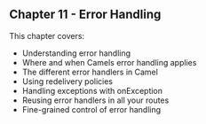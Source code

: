 Chapter 11 - Error Handling
---------------------------

This chapter covers:

- Understanding error handling
- Where and when Camels error handling applies
- The different error handlers in Camel
- Using redelivery policies
- Handling exceptions with onException
- Reusing error handlers in all your routes
- Fine-grained control of error handling

